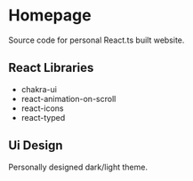 # Homepage

Source code for personal React.ts built website.

## React Libraries

- chakra-ui
- react-animation-on-scroll
- react-icons
- react-typed

## Ui Design

Personally designed dark/light theme.

